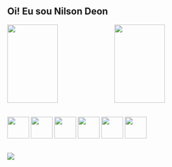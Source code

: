 ## Oi! Eu sou Nilson Deon

<div>
  <a href="https://github.com/NilsonDeon"></a>
  <img width="48%" height="180px" src="https://github-readme-stats.vercel.app/api?username=NilsonDeon&show_icons=true&theme=darcula" />
  <img width="48%" height="180px" src="https://github-readme-stats.vercel.app/api/top-langs/?username=NilsonDeon&layout=compact&langs_count-8&theme=darcula" />
</div>

##

<div>
  <img height="50px" src="https://cdn.jsdelivr.net/gh/devicons/devicon/icons/c/c-original.svg" />
  <img height="50px" src="https://cdn.jsdelivr.net/gh/devicons/devicon/icons/python/python-original.svg" />
  <img height="50px" src="https://cdn.jsdelivr.net/gh/devicons/devicon/icons/java/java-original.svg" />
  <img height="50px" src="https://cdn.jsdelivr.net/gh/devicons/devicon/icons/html5/html5-original.svg" />
  <img height="50px" src="https://cdn.jsdelivr.net/gh/devicons/devicon/icons/css3/css3-original.svg" />
  <img height="50px" src="https://cdn.jsdelivr.net/gh/devicons/devicon/icons/javascript/javascript-original.svg" />
</div>

##

<div>
  <a href="https://www.linkedin.com/in/nilson-deon-cordeiro-filho-a895a120b/"><img src="https://img.shields.io/badge/LinkedIn-0077B5?style=for-the-badge&logo=linkedin&logoColor=white" /></a>
</div>
